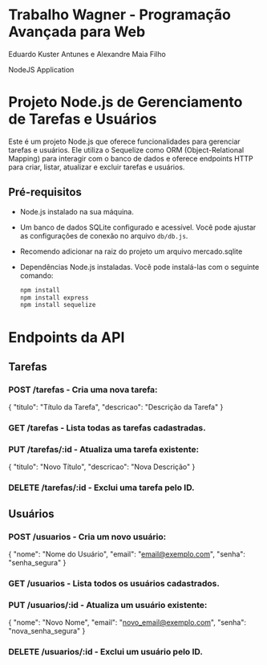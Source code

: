 # Trabalho Wagner - Programação Avançada para Web
Eduardo Kuster Antunes e Alexandre Maia Filho

NodeJS Application
# Projeto Node.js de Gerenciamento de Tarefas e Usuários

Este é um projeto Node.js que oferece funcionalidades para gerenciar tarefas e usuários. Ele utiliza o Sequelize como ORM (Object-Relational Mapping) para interagir com o banco de dados e oferece endpoints HTTP para criar, listar, atualizar e excluir tarefas e usuários.

## Pré-requisitos

- Node.js instalado na sua máquina.
- Um banco de dados SQLite configurado e acessível. Você pode ajustar as configurações de conexão no arquivo `db/db.js`.
- Recomendo adicionar na raiz do projeto um arquivo mercado.sqlite
- Dependências Node.js instaladas. Você pode instalá-las com o seguinte comando:
  
  ```bash
  npm install
  npm install express
  npm install sequelize
  
# Endpoints da API
## Tarefas
### POST /tarefas - Cria uma nova tarefa:
{
  "titulo": "Título da Tarefa",
  "descricao": "Descrição da Tarefa"
}
### GET /tarefas - Lista todas as tarefas cadastradas.

### PUT /tarefas/:id - Atualiza uma tarefa existente:
{
  "titulo": "Novo Título",
  "descricao": "Nova Descrição"
}
### DELETE /tarefas/:id - Exclui uma tarefa pelo ID.

## Usuários

### POST /usuarios - Cria um novo usuário:

{
  "nome": "Nome do Usuário",
  "email": "email@exemplo.com",
  "senha": "senha_segura"
}
### GET /usuarios - Lista todos os usuários cadastrados.

### PUT /usuarios/:id - Atualiza um usuário existente:

{
  "nome": "Novo Nome",
  "email": "novo_email@exemplo.com",
  "senha": "nova_senha_segura"
}
### DELETE /usuarios/:id - Exclui um usuário pelo ID.
